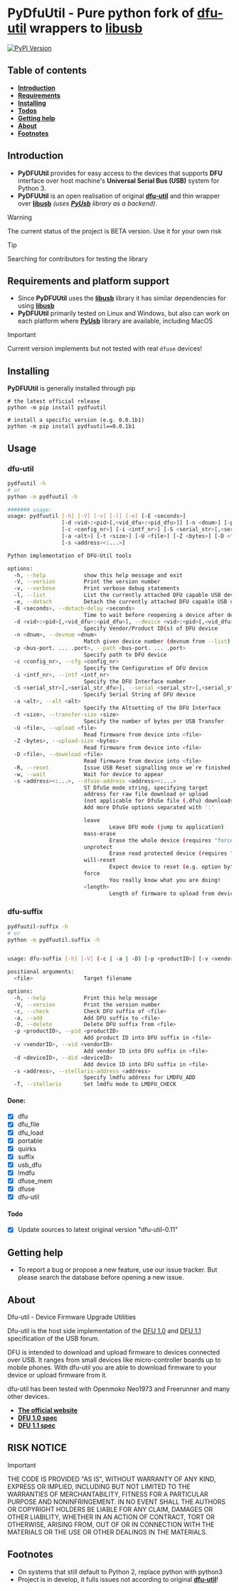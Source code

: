 # PyDfuUtil - Pure python fork of **[dfu-util](https://github.com/Stefan-Schmidt/dfu-util)** wrappers to **[libusb](https://github.com/libusb/libusb)**

[![PyPI Version](https://img.shields.io/pypi/v/pydfuutil?label=PyPI&logo=pypi)](https://pypi.org/project/pydfuutil/)

## Table of contents
* **[Introduction](#introduction)**
* **[Requirements](#requirements-and-platform-support)**
* **[Installing](#installing)**
* **[Todos](#todos)**
* **[Getting help](#getting-help)**
* **[About](#about)**
* **[Footnotes](#footnotes)**


## Introduction

* **PyDFUUtil** provides for easy access to the devices that supports **DFU** interface over host machine's **Universal Serial Bus (USB)**
system for Python 3.
* **PyDFUUtil** is an open realisation of original **[dfu-util](https://github.com/Stefan-Schmidt/dfu-util)**
and thin wrapper over **[libusb](https://github.com/libusb/libusb)** _(uses **[PyUsb](https://github.com/pyusb/pyusb)** library as a backend)_.

> [!WARNING]
> The current status of the project is BETA version.
> Use it for your own risk

> [!TIP]
> Searching for contributors for testing the library

## Requirements and platform support

* Since **PyDFUUtil** uses the **[libusb](https://github.com/libusb/libusb)** library it has similar dependencies for using **[libusb](https://github.com/libusb/libusb)**
* **PyDFUUtil** primarily tested on Linux and Windows, 
but also can work on each platform where **[PyUsb](https://github.com/construct/construct)** library are available, including MacOS


> [!IMPORTANT]
> Current version implements but not tested with real `dfuse` devices!


## Installing

**PyDFUUtil** is generally installed through pip

    # the latest official release
    python -m pip install pydfuutil

    # install a specific version (e.g. 0.0.1b1)
    python -m pip install pydfuutil==0.0.1b1

## Usage

### dfu-util
```Bash
pydfuutil -h 
# or
python -m pydfuutil -h

####### usage:
usage: pydfuutil [-h] [-V] [-v] [-l] [-e] [-E <seconds>]
                 [-d <vid>:<pid>[,<vid_dfu>:<pid_dfu>]] [-n <dnum>] [-p <bus-port. ... .port>]
                 [-c <config_nr>] [-i <intf_nr>] [-S <serial_str>[,<serial_str_dfu>]]
                 [-a <alt>] [-t <size>] [-U <file>] [-Z <bytes>] [-D <file>] [-R] [-w]
                 [-s <address><:...>]

Python implementation of DFU-Util tools

options:
  -h, --help            show this help message and exit
  -V, --version         Print the version number
  -v, --verbose         Print verbose debug statements
  -l, --list            List the currently attached DFU capable USB devices
  -e, --detach          Detach the currently attached DFU capable USB devices
  -E <seconds>, --detach-delay <seconds>
                        Time to wait before reopening a device after detach
  -d <vid>:<pid>[,<vid_dfu>:<pid_dfu>], --device <vid>:<pid>[,<vid_dfu>:<pid_dfu>]
                        Specify Vendor/Product ID(s) of DFU device
  -n <dnum>, --devnum <dnum>
                        Match given device number (devnum from --list)
  -p <bus-port. ... .port>, --path <bus-port. ... .port>
                        Specify path to DFU device
  -c <config_nr>, --cfg <config_nr>
                        Specify the Configuration of DFU device
  -i <intf_nr>, --intf <intf_nr>
                        Specify the DFU Interface number
  -S <serial_str>[,<serial_str_dfu>], --serial <serial_str>[,<serial_str_dfu>]
                        Specify Serial String of DFU device
  -a <alt>, --alt <alt>
                        Specify the Altsetting of the DFU Interface
  -t <size>, --transfer-size <size>
                        Specify the number of bytes per USB Transfer
  -U <file>, --upload <file>
                        Read firmware from device into <file>
  -Z <bytes>, --upload-size <bytes>
                        Read firmware from device into <file>
  -D <file>, --download <file>
                        Read firmware from device into <file>
  -R, --reset           Issue USB Reset signalling once we`re finished
  -w, --wait            Wait for device to appear
  -s <address><:...>, --dfuse-address <address><:...>
                        ST DfuSe mode string, specifying target
                        address for raw file download or upload
                        (not applicable for DfuSe file (.dfu) downloads).
                        Add more DfuSe options separated with ':'

                        leave
                                Leave DFU mode (jump to application)
                        mass-erase
                                Erase the whole device (requires "force")
                        unprotect
                                Erase read protected device (requires "force")
                        will-reset
                                Expect device to reset (e.g. option bytes write)
                        force
                                You really know what you are doing!
                        <length>
                                Length of firmware to upload from device
```

### dfu-suffix
```Bash
pydfuutil-suffix -h
# or 
python -m pydfuutil.suffix -h


usage: dfu-suffix [-h] [-V] (-c | -a | -D) [-p <productID>] [-v <vendorID>] [-d <deviceID>] [-s <address>] [-T] <file>

positional arguments:
  <file>                Target filename

options:
  -h, --help            Print this help message
  -V, --version         Print the version number
  -c, --check           Check DFU suffix of <file>
  -a, --add             Add DFU suffix to <file>
  -D, --delete          Delete DFU suffix from <file>
  -p <productID>, --pid <productID>
                        Add product ID into DFU suffix in <file>
  -v <vendorID>, --vid <vendorID>
                        Add vendor ID into DFU suffix in <file>
  -d <deviceID>, --did <deviceID>
                        Add device ID into DFU suffix in <file>
  -s <address>, --stellaris-address <address>
                        Specify lmdfu address for LMDFU_ADD
  -T, --stellaris       Set lmdfu mode to LMDFU_CHECK

```

#### Done:
- [x] dfu
- [x] dfu_file
- [x] dfu_load
- [x] portable
- [x] quirks
- [x] suffix
- [x] usb_dfu
- [x] lmdfu
- [x] dfuse_mem
- [x] dfuse
- [x] dfu-util

#### Todo
- [x] Update sources to latest original version "dfu-util-0.11"

[//]: # (https://dfu-util.sourceforge.net/)
[//]: # (- https://sourceforge.net/p/dfu-util/dfu-util/ci/master/tree/)


## Getting help
* To report a bug or propose a new feature, use our issue tracker. But please search the database before opening a new issue.

## About
Dfu-util - Device Firmware Upgrade Utilities

Dfu-util is the host side implementation of the 
[DFU 1.0](http://www.usb.org/developers/devclass_docs/usbdfu10.pdf) and 
[DFU 1.1](http://www.usb.org/developers/devclass_docs/DFU_1.1.pdf)
specification of the USB forum.

DFU is intended to download and upload firmware to devices connected over
USB. It ranges from small devices like micro-controller boards up to mobile
phones. With dfu-util you are able to download firmware to your device or
upload firmware from it.

dfu-util has been tested with Openmoko Neo1973 and Freerunner and many
other devices.

* **[The official website](http://dfu-util.gnumonks.org)**
* **[DFU 1.0 spec](http://www.usb.org/developers/devclass_docs/usbdfu10.pdf)**
* **[DFU 1.1 spec](http://www.usb.org/developers/devclass_docs/DFU_1.1.pdf)**

## RISK NOTICE
> [!IMPORTANT]
> THE CODE IS PROVIDED "AS IS", WITHOUT WARRANTY OF ANY KIND, EXPRESS OR IMPLIED, INCLUDING BUT NOT LIMITED TO THE WARRANTIES OF MERCHANTABILITY, FITNESS FOR A PARTICULAR PURPOSE AND NONINFRINGEMENT. IN NO EVENT SHALL THE AUTHORS OR COPYRIGHT HOLDERS BE LIABLE FOR ANY CLAIM, DAMAGES OR OTHER LIABILITY, WHETHER IN AN ACTION OF CONTRACT, TORT OR OTHERWISE, ARISING FROM, OUT OF OR IN CONNECTION WITH THE MATERIALS OR THE USE OR OTHER DEALINGS IN THE MATERIALS.

## Footnotes
* On systems that still default to Python 2, replace python with python3
* Project is in develop, it fulls issues not according to original **[dfu-util](https://github.com/Stefan-Schmidt/dfu-util)**!

